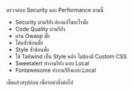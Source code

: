 ตรวจสอบ Security และ Performance ตามนี้

- Security ผ่านรึยัง ต้องแก้ไขอะไรมั้ย
- Code Quality ผ่านรึยัง
- ผ่าน Owasp มั้ย
- โค้ดซ้ำซ้อนมั้ย
- Style ซ้ำซ้อนมั้ย
- ใช้ Tailwind เป็น Style หลัก ไม่ต้องมี Custom CSS
- Sweetalert ทำงานรึยัง แบบ Local
- Fontawesome ทำงานรึยึงแบบ Local

เช็คแล้วสรุปก่อน เพื่อรอคำสั่งต่อไป